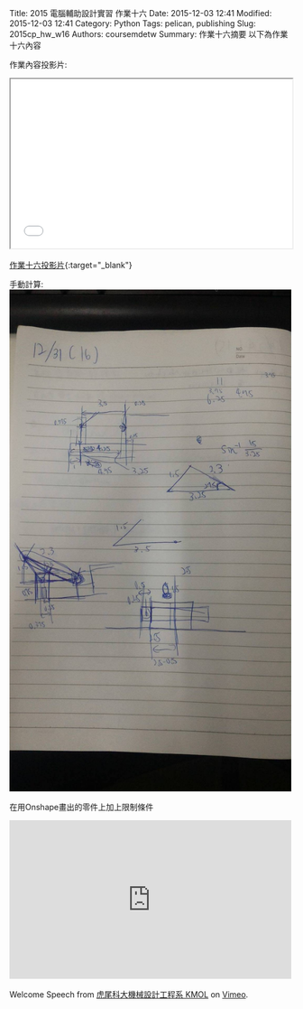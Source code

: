 Title: 2015 電腦輔助設計實習 作業十六
Date: 2015-12-03 12:41
Modified: 2015-12-03 12:41
Category: Python
Tags: pelican, publishing
Slug: 2015cp_hw_w16
Authors: coursemdetw
Summary: 作業十六摘要
以下為作業十六內容

作業內容投影片:

<iframe src=" cadp_w16_simplest.html" width="500" height="300"></iframe>

[作業十六投影片](cadp_w16_simplest.html){:target="_blank"}

手動計算:<br />
<img src="content/w16.jpg" width="500" alt="手動計算"></img>

在用Onshape畫出的零件上加上限制條件

<iframe src="https://player.vimeo.com/video/150987795" width="500" height="281" frameborder="0" webkitallowfullscreen mozallowfullscreen allowfullscreen></iframe> 

Welcome Speech</a> from <a href="https://vimeo.com/user24079973">虎尾科大機械設計工程系 KMOL</a> on <a href="https://vimeo.com">Vimeo</a>.</p>
